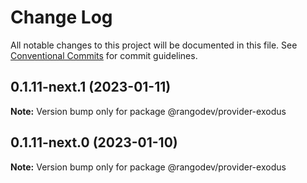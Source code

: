 # Change Log

All notable changes to this project will be documented in this file.
See [Conventional Commits](https://conventionalcommits.org) for commit guidelines.

## 0.1.11-next.1 (2023-01-11)

**Note:** Version bump only for package @rangodev/provider-exodus

## 0.1.11-next.0 (2023-01-10)

**Note:** Version bump only for package @rangodev/provider-exodus

